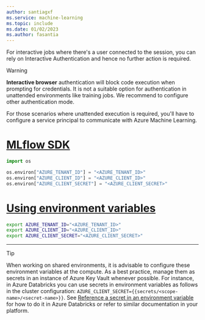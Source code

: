 ```yaml
---
author: santiagxf
ms.service: machine-learning
ms.topic: include
ms.date: 01/02/2023
ms.author: fasantia
---
```


For interactive jobs where there's a user connected to the session, you can rely on Interactive Authentication and hence no further action is required.

> [!WARNING]
> __Interactive browser__ authentication will block code execution when prompting for credentials. It is not a suitable option for authentication in unattended environments like training jobs. We recommend to configure other authentication mode.

For those scenarios where unattended execution is required, you'll have to configure a service principal to communicate with Azure Machine Learning.

# [MLflow SDK](#tab/mlflow)

```python
import os

os.environ["AZURE_TENANT_ID"] = "<AZURE_TENANT_ID>"
os.environ["AZURE_CLIENT_ID"] = "<AZURE_CLIENT_ID>"
os.environ["AZURE_CLIENT_SECRET"] = "<AZURE_CLIENT_SECRET>"
```

# [Using environment variables](#tab/environ)

```bash
export AZURE_TENANT_ID="<AZURE_TENANT_ID>"
export AZURE_CLIENT_ID="<AZURE_CLIENT_ID>"
export AZURE_CLIENT_SECRET="<AZURE_CLIENT_SECRET>"
```

---

> [!TIP]
> When working on shared environments, it is advisable to configure these environment variables at the compute. As a best practice, manage them as secrets in an instance of Azure Key Vault whenever possible. For instance, in Azure Databricks you can use secrets in environment variables as follows in the cluster configuration: `AZURE_CLIENT_SECRET={{secrets/<scope-name>/<secret-name>}}`. See [Reference a secret in an environment variable](https://learn.microsoft.com/azure/databricks/security/secrets/secrets#reference-a-secret-in-an-environment-variable) for how to do it in Azure Databricks or refer to similar documentation in your platform.